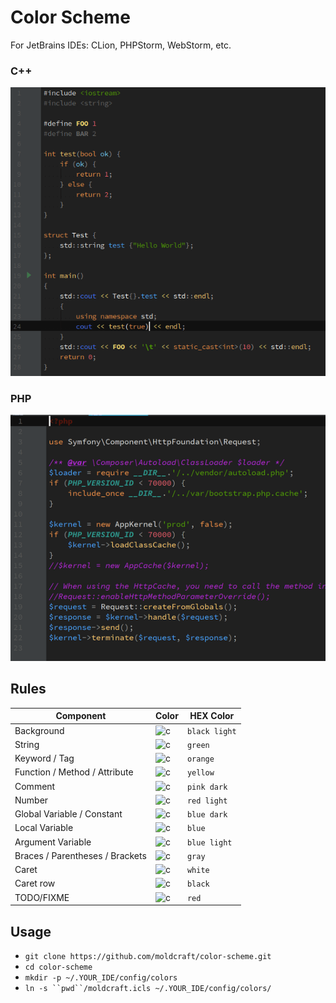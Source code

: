 # Color Scheme

For JetBrains IDEs: CLion, PHPStorm, WebStorm, etc.

### C++

![C++](screenshot/cpp.png)

### PHP

![PHP](screenshot/php.png)

## Rules

Component | Color | HEX Color
---|---|---
Background | ![c](http://placehold.it/50x14/202020.png&text=%20) | `black light`
String | ![c](http://placehold.it/50x14/80D030.png&text=%20) | `green`
Keyword / Tag | ![c](http://placehold.it/50x14/F09050.png&text=%20) | `orange`
Function / Method / Attribute | ![c](http://placehold.it/50x14/FFD070.png&text=%20) | `yellow`
Comment | ![c](http://placehold.it/50x14/B030D0.png&text=%20) | `pink dark`
Number | ![c](http://placehold.it/50x14/F06060.png&text=%20) | `red light`
Global Variable / Constant | ![c](http://placehold.it/50x14/4060F0.png&text=%20) | `blue dark`
Local Variable | ![c](http://placehold.it/50x14/50A0F0.png&text=%20) | `blue`
Argument Variable | ![c](http://placehold.it/50x14/70E0F0.png&text=%20) | `blue light`
Braces / Parentheses / Brackets | ![c](http://placehold.it/50x14/999999.png&text=%20) | `gray`
Caret | ![c](http://placehold.it/50x14/FFFFFF.png&text=%20) | `white`
Caret row | ![c](http://placehold.it/50x14/101010.png&text=%20) | `black`
TODO/FIXME | ![c](http://placehold.it/50x14/FF0000.png&text=%20) | `red`

## Usage

* `git clone https://github.com/moldcraft/color-scheme.git`
* `cd color-scheme`
* `mkdir -p ~/.YOUR_IDE/config/colors`
* `ln -s ``pwd``/moldcraft.icls ~/.YOUR_IDE/config/colors/`
